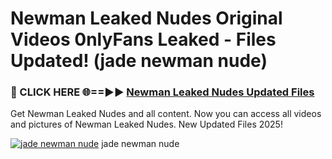 # Newman Leaked Nudes Original Videos 0nlyFans Leaked - Files Updated! (jade newman nude)

<h3>🔴 CLICK HERE 🌐==►► <a href="https://tinyurl.com/2p9ay9w9" rel="nofollow">Newman Leaked Nudes Updated Files</a></h3>

Get Newman Leaked Nudes and all content. Now you can access all videos and pictures of Newman Leaked Nudes. New Updated Files 2025!

[![jade newman nude](https://i.imgur.com/KQgVmj3.gif)](https://tinyurl.com/2p9ay9w9)
jade newman nude